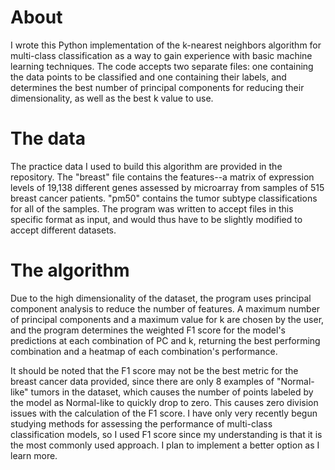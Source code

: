 # About
I wrote this Python implementation of the k-nearest neighbors algorithm for multi-class classification as a way to gain experience with basic machine learning techniques. The code accepts two separate files: one containing the data points to be classified and one containing their labels, and determines the best number of principal components for reducing their dimensionality, as well as the best k value to use.

# The data
The practice data I used to build this algorithm are provided in the repository. The "breast" file contains the features--a matrix of expression levels of 19,138 different genes assessed by microarray from samples of 515 breast cancer patients. "pm50" contains the tumor subtype classifications for all of the samples. The program was written to accept files in this specific format as input, and would thus have to be slightly modified to accept different datasets.

# The algorithm
Due to the high dimensionality of the dataset, the program uses principal component analysis to reduce the number of features. A maximum number of principal components and a maximum value for k are chosen by the user, and the program determines the weighted F1 score for the model's predictions at each combination of PC and k, returning the best performing combination and a heatmap of each combination's performance.

It should be noted that the F1 score may not be the best metric for the breast cancer data provided, since there are only 8 examples of "Normal-like" tumors in the dataset, which causes the number of points labeled by the model as Normal-like to quickly drop to zero. This causes zero division issues with the calculation of the F1 score. I have only very recently begun studying methods for assessing the performance of multi-class classification models, so I used F1 score since my understanding is that it is the most commonly used approach. I plan to implement a better option as I learn more.
